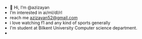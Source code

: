 - 👋 Hi, I’m @azizayan
- I’m interested in ai/ml/dl/rl
- reach me azizayan52@gmail.com
- i love watching f1 and any kind of sports generally
- I'm student at Bilkent University Computer science department.
- 

<!---
azizayan/azizayan is a ✨ special ✨ repository because its `README.md` (this file) appears on your GitHub profile.
You can click the Preview link to take a look at your changes.
--->

